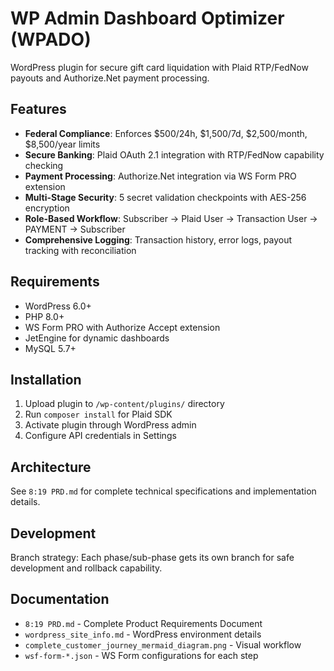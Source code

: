 # WP Admin Dashboard Optimizer (WPADO)

WordPress plugin for secure gift card liquidation with Plaid RTP/FedNow payouts and Authorize.Net payment processing.

## Features

- **Federal Compliance**: Enforces $500/24h, $1,500/7d, $2,500/month, $8,500/year limits
- **Secure Banking**: Plaid OAuth 2.1 integration with RTP/FedNow capability checking
- **Payment Processing**: Authorize.Net integration via WS Form PRO extension
- **Multi-Stage Security**: 5 secret validation checkpoints with AES-256 encryption
- **Role-Based Workflow**: Subscriber → Plaid User → Transaction User → PAYMENT → Subscriber
- **Comprehensive Logging**: Transaction history, error logs, payout tracking with reconciliation

## Requirements

- WordPress 6.0+
- PHP 8.0+
- WS Form PRO with Authorize Accept extension
- JetEngine for dynamic dashboards
- MySQL 5.7+

## Installation

1. Upload plugin to `/wp-content/plugins/` directory
2. Run `composer install` for Plaid SDK
3. Activate plugin through WordPress admin
4. Configure API credentials in Settings

## Architecture

See `8:19 PRD.md` for complete technical specifications and implementation details.

## Development

Branch strategy: Each phase/sub-phase gets its own branch for safe development and rollback capability.

## Documentation

- `8:19 PRD.md` - Complete Product Requirements Document
- `wordpress_site_info.md` - WordPress environment details
- `complete_customer_journey_mermaid_diagram.png` - Visual workflow
- `wsf-form-*.json` - WS Form configurations for each step